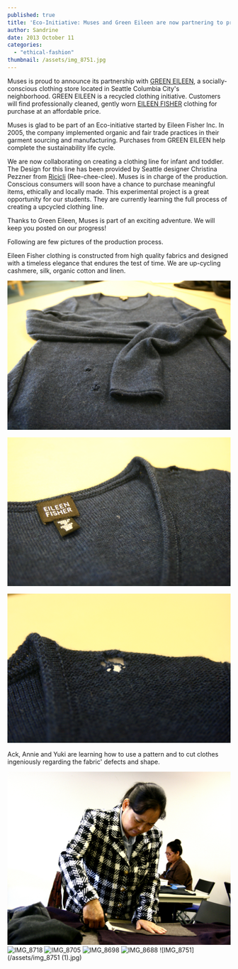 ```yaml
---
published: true
title: 'Eco-Initiative: Muses and Green Eileen are now partnering to promote upcylced clothing'
author: Sandrine
date: 2013 October 11
categories:
  - "ethical-fashion"
thumbnail: /assets/img_8751.jpg
---
```

Muses is proud to announce its partnership with [GREEN EILEEN](http://www.greeneileen.org/stores/), a socially-conscious clothing store located in Seattle Columbia City's neighborhood. GREEN EILEEN is a recycled clothing initiative. Customers will find professionally cleaned, gently worn [EILEEN FISHER](http://www.eileenfisher.com/EileenFisher.jsp) clothing for purchase at an affordable price.

Muses is glad to be part of an Eco-initiative started by Eileen Fisher Inc. In 2005, the company implemented organic and fair trade practices in their garment sourcing and manufacturing. Purchases from GREEN EILEEN help complete the sustainability life cycle.

We are now collaborating on creating a clothing line for infant and toddler. The Design for this line has been provided by Seattle designer Christina Pezzner from [Ricicli](http://www.riciclikids.com/) (Ree-chee-clee). Muses is in charge of the production. Conscious consumers will soon have a chance to purchase meaningful items, ethically and locally made. This experimental project is a great opportunity for our students. They are currently learning the full process of creating a upcycled clothing line.

Thanks to Green Eileen, Muses is part of an exciting adventure. We will keep you posted on our progress!

Following are few pictures of the production process.

Eileen Fisher clothing is constructed from high quality fabrics and designed with a timeless elegance that endures the test of time. We are up-cycling cashmere, silk, organic cotton and linen.

![IMG_8731](/assets/img_8731.jpg?w=470)

![IMG_8719](/assets/img_8719.jpg?w=470)

![IMG_8722](/assets/img_8722.jpg?w=470)

Ack, Annie and Yuki are learning how to use a pattern and to cut clothes ingeniously regarding the fabric' defects and shape.

![IMG_8733](/assets/img_8733.jpg?w=470)
![IMG_8718](/assets/img_8718.jpg?w=470)
![IMG_8705](/assets/img_8705.jpg?w=470)
![IMG_8698](/assets/img_8698.jpg?w=470)
![IMG_8688](/assets/img_8688.jpg?w=470)
![IMG_8751](/assets/img_8751 (1).jpg)